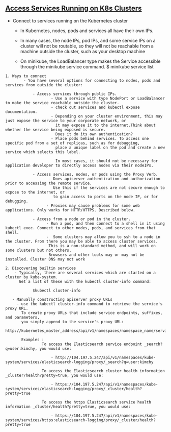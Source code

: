 
## [Access Services Running on K8s Clusters](https://kubernetes.io/docs/tasks/administer-cluster/access-cluster-services/)


- Connect to services running on the Kubernetes cluster
    - In Kubernetes, nodes, pods and services all have their own IPs. 
    -  In many cases, the node IPs, pod IPs, and some service IPs on a cluster will not be routable, 
       so they will not be reachable from a machine outside the cluster, such as your desktop machine
       
  -  On minikube, the LoadBalancer type makes the Service accessible through the minikube service command.
        $ minikube service list
         
```
1. Ways to connect
        - You have several options for connecting to nodes, pods and services from outside the cluster:

            - Access services through public IPs.
                    - Use a service with type NodePort or LoadBalancer to make the service reachable outside the cluster. 
                    - check out services and kubectl expose documentation.
                    - Depending on your cluster environment, this may just expose the service to your corporate network, or 
                      it may expose it to the internet.Think about whether the service being exposed is secure. 
                      Does it do its own authentication?
                    - Place pods behind services. To access one specific pod from a set of replicas, such as for debugging, 
                      place a unique label on the pod and create a new service which selects this label.
                      
                      In most cases, it should not be necessary for application developer to directly access nodes via their nodeIPs.

            - Access services, nodes, or pods using the Proxy Verb.
                   - Does apiserver authentication and authorization prior to accessing the remote service. 
                     Use this if the services are not secure enough to expose to the internet, or 
                     to gain access to ports on the node IP, or for debugging.
                  - Proxies may cause problems for some web applications. Only works for HTTP/HTTPS. Described below.

            - Access from a node or pod in the cluster.
                  - Run a pod, and then connect to a shell in it using kubectl exec. Connect to other nodes, pods, and services from that shell.
                  -  Some clusters may allow you to ssh to a node in the cluster. From there you may be able to access cluster services. 
                   This is a non-standard method, and will work on some clusters but not others. 
                   Browsers and other tools may or may not be installed. Cluster DNS may not work

2. Discovering builtin services 
    - Typically, there are several services which are started on a cluster by kube-system. 
      Get a list of these with the kubectl cluster-info command:

            $kubectl cluster-info

   - Manually constructing apiserver proxy URLs        
     - use the kubectl cluster-info command to retrieve the service's proxy URL. 
       To create proxy URLs that include service endpoints, suffixes, and parameters, 
       you simply append to the service's proxy URL: 
       http://kubernetes_master_address/api/v1/namespaces/namespace_name/services/[https:]service_name[:port_name]/proxy 

       Examples :
                To access the Elasticsearch service endpoint _search?q=user:kimchy, you would use:

                    - http://104.197.5.247/api/v1/namespaces/kube-system/services/elasticsearch-logging/proxy/_search?q=user:kimchy
                
                To access the Elasticsearch cluster health information _cluster/health?pretty=true, you would use:

                    - https://104.197.5.247/api/v1/namespaces/kube-system/services/elasticsearch-logging/proxy/_cluster/health?pretty=true

                To access the https Elasticsearch service health information _cluster/health?pretty=true, you would use:

                    - https://104.197.5.247/api/v1/namespaces/kube-system/services/https:elasticsearch-logging/proxy/_cluster/health?pretty=true


```
